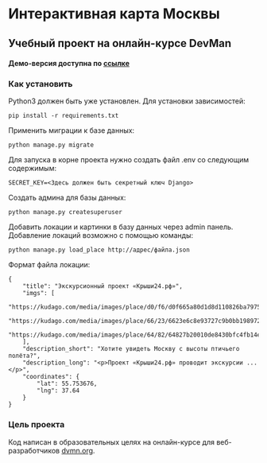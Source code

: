 # Интерактивная карта Москвы

## Учебный проект на онлайн-курсе DevMan

#### Демо-версия доступна по <a target="_blank" href="http://spavlov.pythonanywhere.com/map/">ссылке</a>

### Как установить

Python3 должен быть уже установлен. 
Для установки зависимостей:

```
pip install -r requirements.txt
```

Применить миграции к базе данных:

````
python manage.py migrate
````

Для запуска в корне проекта нужно создать файл .env со следующим содержимым:

```
SECRET_KEY=<Здесь должен быть секретный ключ Django>
```

Создать админа для базы данных:

```
python manage.py createsuperuser
```

Добавить локации и картинки в базу данных через admin панель.<br>
Добавление локаций возможно с помощью команды:

```
python manage.py load_place http://адрес/файла.json
```

Формат файла локации:

```
{
    "title": "Экскурсионный проект «Крыши24.рф»",
    "imgs": [
        "https://kudago.com/media/images/place/d0/f6/d0f665a80d1d8d110826ba797569df02.jpg",
        "https://kudago.com/media/images/place/66/23/6623e6c8e93727c9b0bb198972d9e9fa.jpg",
        "https://kudago.com/media/images/place/64/82/64827b20010de8430bfc4fb14e786c19.jpg",
    ],
    "description_short": "Хотите увидеть Москву с высоты птичьего полёта?",
    "description_long": "<p>Проект «Крыши24.рф» проводит экскурсии ...</p>",
    "coordinates": {
        "lat": 55.753676,
        "lng": 37.64
    }
}
```


### Цель проекта

Код написан в образовательных целях на онлайн-курсе для веб-разработчиков [dvmn.org](https://dvmn.org/).
